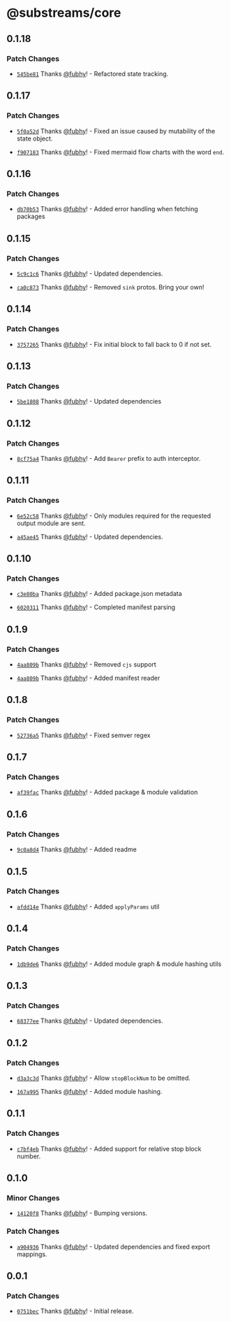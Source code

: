 # @substreams/core

## 0.1.18

### Patch Changes

- [`545be81`](https://github.com/substreams-js/substreams-js/commit/545be8134dc6c72cf85195b275bedfaa088ff7bd) Thanks [@fubhy](https://github.com/fubhy)! - Refactored state tracking.

## 0.1.17

### Patch Changes

- [`5f0a52d`](https://github.com/substreams-js/substreams-js/commit/5f0a52d185f6f44adb9229c775f84e10e029ea5c) Thanks [@fubhy](https://github.com/fubhy)! - Fixed an issue caused by mutability of the state object.

- [`f907183`](https://github.com/substreams-js/substreams-js/commit/f9071838dbff3a92ee38bf0d6492bd14fa450699) Thanks [@fubhy](https://github.com/fubhy)! - Fixed mermaid flow charts with the word `end`.

## 0.1.16

### Patch Changes

- [`db70b53`](https://github.com/substreams-js/substreams-js/commit/db70b53fc00e3e0d75cc868a38f47f6aebcdb35d) Thanks [@fubhy](https://github.com/fubhy)! - Added error handling when fetching packages

## 0.1.15

### Patch Changes

- [`5c9c1c6`](https://github.com/substreams-js/substreams-js/commit/5c9c1c693274e0dd5bef8c95f9160adae513734b) Thanks [@fubhy](https://github.com/fubhy)! - Updated dependencies.

- [`ca0c873`](https://github.com/substreams-js/substreams-js/commit/ca0c8738234c8ddf3e4741205b8b2bd7201e2850) Thanks [@fubhy](https://github.com/fubhy)! - Removed `sink` protos. Bring your own!

## 0.1.14

### Patch Changes

- [`3757265`](https://github.com/substreams-js/substreams-js/commit/375726599e781f40fcd30003001dc9a9ff42c8c0) Thanks [@fubhy](https://github.com/fubhy)! - Fix initial block to fall back to 0 if not set.

## 0.1.13

### Patch Changes

- [`5be1808`](https://github.com/substreams-js/substreams-js/commit/5be180832efe335d0b4e5964e7a802b9bec0d92f) Thanks [@fubhy](https://github.com/fubhy)! - Updated dependencies

## 0.1.12

### Patch Changes

- [`8cf75a4`](https://github.com/substreams-js/substreams-js/commit/8cf75a4a97397fe9e4b61e45d41767c439ed4681) Thanks [@fubhy](https://github.com/fubhy)! - Add `Bearer` prefix to auth interceptor.

## 0.1.11

### Patch Changes

- [`6e52c58`](https://github.com/substreams-js/substreams-js/commit/6e52c58cc25f6cb7ad2a3763bfcab23c4c84b913) Thanks [@fubhy](https://github.com/fubhy)! - Only modules required for the requested output module are sent.

- [`a45ae45`](https://github.com/substreams-js/substreams-js/commit/a45ae453acc00157252f9ae5f4676ed7a6736c2c) Thanks [@fubhy](https://github.com/fubhy)! - Updated dependencies.

## 0.1.10

### Patch Changes

- [`c3e80ba`](https://github.com/substreams-js/substreams-js/commit/c3e80ba2dd92e666e525c4a8c66f9e02058af255) Thanks [@fubhy](https://github.com/fubhy)! - Added package.json metadata

- [`6020311`](https://github.com/substreams-js/substreams-js/commit/60203113f5755352dc8f59ddf0a530c0039728f3) Thanks [@fubhy](https://github.com/fubhy)! - Completed manifest parsing

## 0.1.9

### Patch Changes

- [`4aa809b`](https://github.com/substreams-js/substreams-js/commit/4aa809b80ea4819e9f16eb12d95656f0dade0756) Thanks [@fubhy](https://github.com/fubhy)! - Removed `cjs` support

- [`4aa809b`](https://github.com/substreams-js/substreams-js/commit/4aa809b80ea4819e9f16eb12d95656f0dade0756) Thanks [@fubhy](https://github.com/fubhy)! - Added manifest reader

## 0.1.8

### Patch Changes

- [`52736a5`](https://github.com/substreams-js/substreams-js/commit/52736a564d8527265bd09b1ab5e9338c5d94b1ee) Thanks [@fubhy](https://github.com/fubhy)! - Fixed semver regex

## 0.1.7

### Patch Changes

- [`af39fac`](https://github.com/substreams-js/substreams-js/commit/af39facf86f6239ff7d9dd3daeaea7cee918d559) Thanks [@fubhy](https://github.com/fubhy)! - Added package & module validation

## 0.1.6

### Patch Changes

- [`9c0a8d4`](https://github.com/substreams-js/substreams-js/commit/9c0a8d4e65396d3c11eeb87f9b986f41fec71de7) Thanks [@fubhy](https://github.com/fubhy)! - Added readme

## 0.1.5

### Patch Changes

- [`afdd14e`](https://github.com/substreams-js/substreams-js/commit/afdd14eb014eae66f45d938b451c55526b10a5c9) Thanks [@fubhy](https://github.com/fubhy)! - Added `applyParams` util

## 0.1.4

### Patch Changes

- [`1db9de6`](https://github.com/substreams-js/substreams-js/commit/1db9de65f667ac8826d9e58fb7ade8b69fe847e6) Thanks [@fubhy](https://github.com/fubhy)! - Added module graph & module hashing utils

## 0.1.3

### Patch Changes

- [`68377ee`](https://github.com/substreams-js/substreams-js/commit/68377ee155879dc45be523f418825deed06b128a) Thanks [@fubhy](https://github.com/fubhy)! - Updated dependencies.

## 0.1.2

### Patch Changes

- [`d3a3c3d`](https://github.com/substreams-js/substreams-js/commit/d3a3c3d541412ffc45b4c61ea08dfec3b3612d6f) Thanks [@fubhy](https://github.com/fubhy)! - Allow `stopBlockNum` to be omitted.

- [`167a995`](https://github.com/substreams-js/substreams-js/commit/167a995e9c51b78762e1c79d49399d6c91a84391) Thanks [@fubhy](https://github.com/fubhy)! - Added module hashing.

## 0.1.1

### Patch Changes

- [`c7bf4eb`](https://github.com/substreams-js/substreams-js/commit/c7bf4eb23385e04cc7265c42d00b2b261244d60c) Thanks [@fubhy](https://github.com/fubhy)! - Added support for relative stop block number.

## 0.1.0

### Minor Changes

- [`14120f8`](https://github.com/substreams-js/substreams-js/commit/14120f8713875b653935cc66252344ec527b5c2f) Thanks [@fubhy](https://github.com/fubhy)! - Bumping versions.

### Patch Changes

- [`a904936`](https://github.com/substreams-js/substreams-js/commit/a90493699f4bab875f86aed3a1dd4c28e6710959) Thanks [@fubhy](https://github.com/fubhy)! - Updated dependencies and fixed export mappings.

## 0.0.1

### Patch Changes

- [`0751bec`](https://github.com/substreams-js/substreams-js/commit/0751bec311fd7f22ef9dd14d7f6f3470ca44d486) Thanks [@fubhy](https://github.com/fubhy)! - Initial release.
